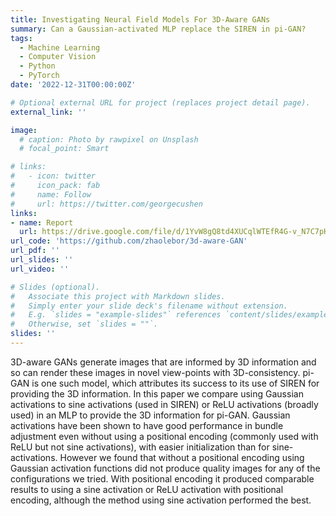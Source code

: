 ```yaml
---
title: Investigating Neural Field Models For 3D-Aware GANs
summary: Can a Gaussian-activated MLP replace the SIREN in pi-GAN?
tags:
  - Machine Learning
  - Computer Vision
  - Python
  - PyTorch
date: '2022-12-31T00:00:00Z'

# Optional external URL for project (replaces project detail page).
external_link: ''

image:
  # caption: Photo by rawpixel on Unsplash
  # focal_point: Smart

# links:
#   - icon: twitter
#     icon_pack: fab
#     name: Follow
#     url: https://twitter.com/georgecushen
links:
- name: Report
  url: https://drive.google.com/file/d/1YvW8gQ8td4XUCqlWTEfR4G-v_N7C7pHi/view?usp=sharing
url_code: 'https://github.com/zhaolebor/3d-aware-GAN'
url_pdf: ''
url_slides: ''
url_video: ''

# Slides (optional).
#   Associate this project with Markdown slides.
#   Simply enter your slide deck's filename without extension.
#   E.g. `slides = "example-slides"` references `content/slides/example-slides.md`.
#   Otherwise, set `slides = ""`.
slides: ''
---
```


3D-aware GANs generate images that are informed by 3D information and so can render these images in
novel view-points with 3D-consistency. pi-GAN is one such model, which attributes its success to its use of SIREN for
providing the 3D information. In this paper we compare using Gaussian activations to sine activations (used in SIREN) or
ReLU activations (broadly used) in an MLP to provide the 3D information for pi-GAN. Gaussian activations have been shown
to have good performance in bundle adjustment even without using a positional encoding (commonly used with ReLU but
not sine activations), with easier initialization than for sine-activations. However we found that without a positional encoding
using Gaussian activation functions did not produce quality images for any of the configurations we tried. With positional
encoding it produced comparable results to using a sine activation or ReLU activation with positional encoding, although the
method using sine activation performed the best.
